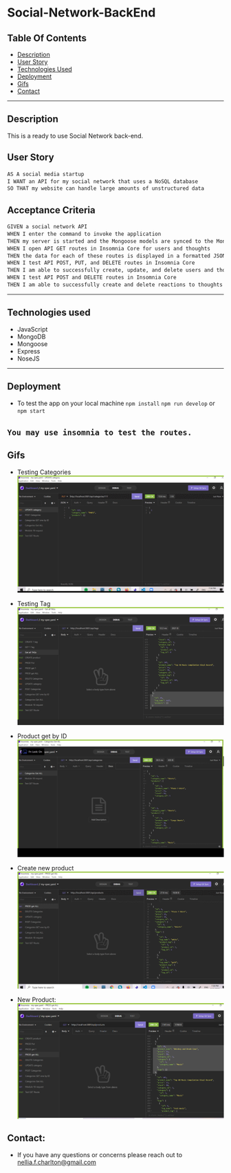 # Social-Network-BackEnd

## Table Of Contents
* [Description](#description)
* [User Story](#user_story)
* [Technologies Used](#technologies-used)
* [Deployment](#deployment)
* [Gifs](#gifs)
* [Contact](#contact)
----------------------------
## Description
This is a ready to use Social Network back-end. 

## User Story

```md
AS A social media startup
I WANT an API for my social network that uses a NoSQL database
SO THAT my website can handle large amounts of unstructured data
```
## Acceptance Criteria

```md
GIVEN a social network API
WHEN I enter the command to invoke the application
THEN my server is started and the Mongoose models are synced to the MongoDB database
WHEN I open API GET routes in Insomnia Core for users and thoughts
THEN the data for each of these routes is displayed in a formatted JSON
WHEN I test API POST, PUT, and DELETE routes in Insomnia Core
THEN I am able to successfully create, update, and delete users and thoughts in my database
WHEN I test API POST and DELETE routes in Insomnia Core
THEN I am able to successfully create and delete reactions to thoughts and add and remove friends to a user’s friend list
```

---------------------------
## Technologies used
- JavaScript
- MongoDB
- Mongoose
- Express
- NoseJS

---------------------------
## Deployment
* To test the app on your local machine 
`npm install`
`npm run develop` or `npm start`

`You may use insomnia to test the routes.`
---------------------------
## Gifs 
* Testing Categories
![Challenge Demo](./assets/CATEGORY.gif)

* Testing  Tag 
![Challenge Demo](./assets/Delete.gif)

* Product get by ID
![Challenge Demo](./assets/gif.gif)

* Create new product
![Challenge Demo](./assets/product.gif)

* New Product:
![Challenge Demo](./assets/product1.png)

## Contact: 
* If you have any questions or concerns please reach out to nellia.f.charlton@gmail.com 

